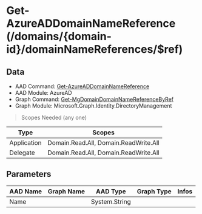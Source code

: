 # Get-AzureADDomainNameReference (/domains/{domain-id}/domainNameReferences/$ref)

## Data

+ AAD Command: [Get-AzureADDomainNameReference](https://docs.microsoft.com/en-us/powershell/module/AzureAD/Get-AzureADDomainNameReference)
+ AAD Module: AzureAD
+ Graph Command: [Get-MgDomainDomainNameReferenceByRef](https://docs.microsoft.com/en-us/powershell/module/Microsoft.Graph.Identity.DirectoryManagement/Get-MgDomainDomainNameReferenceByRef)
+ Graph Module: Microsoft.Graph.Identity.DirectoryManagement

> Scopes Needed (any one)

|Type|Scopes|
|---|---|
|Application|Domain.Read.All, Domain.ReadWrite.All|
|Delegate|Domain.Read.All, Domain.ReadWrite.All|

## Parameters

|AAD Name|Graph Name|AAD Type|Graph Type|Infos|
|---|---|---|---|---|
|Name||System.String|||

